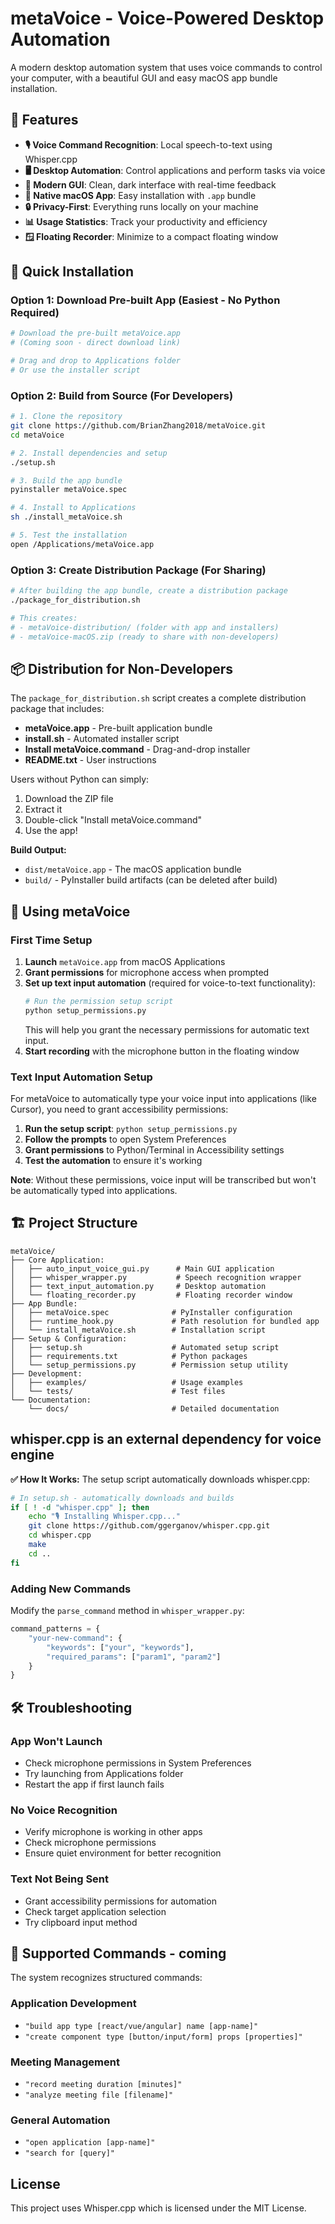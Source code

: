 # metaVoice - Voice-Powered Desktop Automation

A modern desktop automation system that uses voice commands to control your computer, with a beautiful GUI and easy macOS app bundle installation.

## 🎤 Features

- **🎙️ Voice Command Recognition**: Local speech-to-text using Whisper.cpp
- **🖥️ Desktop Automation**: Control applications and perform tasks via voice
- **🎨 Modern GUI**: Clean, dark interface with real-time feedback
- **📱 Native macOS App**: Easy installation with `.app` bundle
- **🔒 Privacy-First**: Everything runs locally on your machine
- **📊 Usage Statistics**: Track your productivity and efficiency
- **🪟 Floating Recorder**: Minimize to a compact floating window

## 🚀 Quick Installation

### Option 1: Download Pre-built App (Easiest - No Python Required)
```bash
# Download the pre-built metaVoice.app
# (Coming soon - direct download link)

# Drag and drop to Applications folder
# Or use the installer script
```

### Option 2: Build from Source (For Developers)
```bash
# 1. Clone the repository
git clone https://github.com/BrianZhang2018/metaVoice.git
cd metaVoice

# 2. Install dependencies and setup
./setup.sh

# 3. Build the app bundle
pyinstaller metaVoice.spec

# 4. Install to Applications
sh ./install_metaVoice.sh

# 5. Test the installation
open /Applications/metaVoice.app
```

### Option 3: Create Distribution Package (For Sharing)
```bash
# After building the app bundle, create a distribution package
./package_for_distribution.sh

# This creates:
# - metaVoice-distribution/ (folder with app and installers)
# - metaVoice-macOS.zip (ready to share with non-developers)
```

## 📦 Distribution for Non-Developers

The `package_for_distribution.sh` script creates a complete distribution package that includes:

- **metaVoice.app** - Pre-built application bundle
- **install.sh** - Automated installer script
- **Install metaVoice.command** - Drag-and-drop installer
- **README.txt** - User instructions

Users without Python can simply:
1. Download the ZIP file
2. Extract it
3. Double-click "Install metaVoice.command"
4. Use the app!

**Build Output:**
- `dist/metaVoice.app` - The macOS application bundle
- `build/` - PyInstaller build artifacts (can be deleted after build)

## 📱 Using metaVoice

### First Time Setup
1. **Launch** `metaVoice.app` from macOS Applications
2. **Grant permissions** for microphone access when prompted
3. **Set up text input automation** (required for voice-to-text functionality):
   ```bash
   # Run the permission setup script
   python setup_permissions.py
   ```
   This will help you grant the necessary permissions for automatic text input.
4. **Start recording** with the microphone button in the floating window

### Text Input Automation Setup
For metaVoice to automatically type your voice input into applications (like Cursor), you need to grant accessibility permissions:

1. **Run the setup script**: `python setup_permissions.py`
2. **Follow the prompts** to open System Preferences
3. **Grant permissions** to Python/Terminal in Accessibility settings
4. **Test the automation** to ensure it's working

**Note**: Without these permissions, voice input will be transcribed but won't be automatically typed into applications.

## 🏗️ Project Structure

```
metaVoice/
├── Core Application:
│   ├── auto_input_voice_gui.py      # Main GUI application
│   ├── whisper_wrapper.py           # Speech recognition wrapper
│   ├── text_input_automation.py     # Desktop automation
│   └── floating_recorder.py         # Floating recorder window
├── App Bundle:
│   ├── metaVoice.spec              # PyInstaller configuration
│   ├── runtime_hook.py             # Path resolution for bundled app
│   └── install_metaVoice.sh        # Installation script
├── Setup & Configuration:
│   ├── setup.sh                    # Automated setup script
│   ├── requirements.txt            # Python packages
│   └── setup_permissions.py        # Permission setup utility
├── Development:
│   ├── examples/                   # Usage examples
│   └── tests/                      # Test files
└── Documentation:
    └── docs/                       # Detailed documentation
```

## whisper.cpp is an external dependency for voice engine

**✅ How It Works:**
The setup script automatically downloads whisper.cpp:
```bash
# In setup.sh - automatically downloads and builds
if [ ! -d "whisper.cpp" ]; then
    echo "🎙️ Installing Whisper.cpp..."
    git clone https://github.com/ggerganov/whisper.cpp.git
    cd whisper.cpp
    make
    cd ..
fi
```

### Adding New Commands
Modify the `parse_command` method in `whisper_wrapper.py`:

```python
command_patterns = {
    "your-new-command": {
        "keywords": ["your", "keywords"],
        "required_params": ["param1", "param2"]
    }
}
```

## 🛠️ Troubleshooting

### App Won't Launch
- Check microphone permissions in System Preferences
- Try launching from Applications folder
- Restart the app if first launch fails

### No Voice Recognition
- Verify microphone is working in other apps
- Check microphone permissions
- Ensure quiet environment for better recognition

### Text Not Being Sent
- Grant accessibility permissions for automation
- Check target application selection
- Try clipboard input method


## 🎯 Supported Commands - coming

The system recognizes structured commands:

### Application Development
- `"build app type [react/vue/angular] name [app-name]"`
- `"create component type [button/input/form] props [properties]"`

### Meeting Management
- `"record meeting duration [minutes]"`
- `"analyze meeting file [filename]"`

### General Automation
- `"open application [app-name]"`
- `"search for [query]"`

## License

This project uses Whisper.cpp which is licensed under the MIT License. 